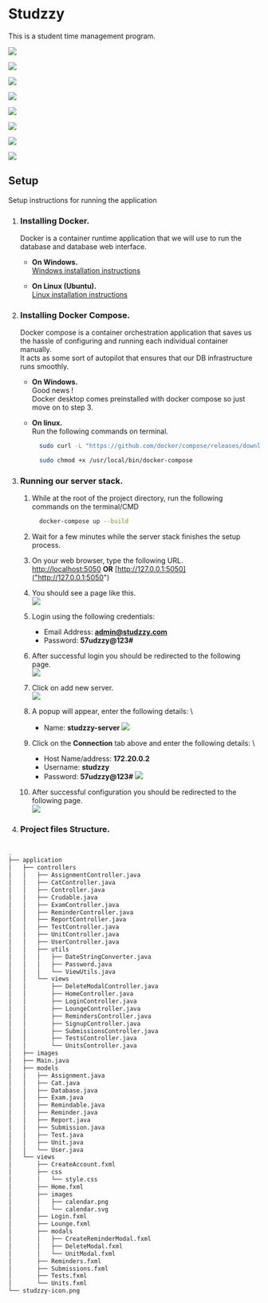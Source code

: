 # Studzzy

This is a student time management program.

![](images/login-page-final.png)

![](images/create-account-page-final.png)

![](images/home-page-final.png)

![](images/units-page-final.png)

![](images/reminders-page-final.png)

![](images/tests-page-final.png)

![](images/submissions-page-final.png)

![](images/lounge-page-3.png)

## Setup

Setup instructions for running the application

1. ### Installing Docker.

    Docker is a container runtime application that we will use to run the database and database web interface.
    * **On Windows.** \
        [Windows installation instructions](https://docs.docker.com/docker-for-windows/install/)

    * **On Linux (Ubuntu).** \
        [Linux installation instructions](https://docs.docker.com/engine/install/ubuntu/)
      
2. ### Installing Docker Compose.

    Docker compose is a container orchestration application that saves us the hassle of configuring and running each individual container manually. \
    It acts as some sort of autopilot that ensures that our DB infrastructure runs smoothly.
    * **On Windows.**\
        Good news !\
        Docker desktop comes preinstalled with docker compose so just move on to step 3.
      
    * **On linux.**\
        Run the following commands on terminal.
        ```bash
          sudo curl -L "https://github.com/docker/compose/releases/download/1.29.2/docker-compose-$(uname -s)-$(uname -m)" -o /usr/local/bin/docker-compose
        ```
        ```bash
          sudo chmod +x /usr/local/bin/docker-compose
        ```
3. ### Running our server stack.
    1. While at the root of the project directory, run the following commands
        on the terminal/CMD
        ```bash
          docker-compose up --build
        ```
    2. Wait for a few minutes while the server stack finishes the setup process.
    3. On your web browser, type the following URL. \
        [http://localhost:5050](http://localhost:5050) **OR** [http://127.0.0.1:5050]("http://127.0.0.1:5050")
      
    4. You should see a page like this. \
        ![](images/pg-admin-login-page.png)
      
    5. Login using the following credentials:
        * Email Address: **admin@studzzy.com**
        * Password: **57udzzy@123#**
    6. After successful login you should be redirected to the following page. \
        ![](images/pgadmin-welcome-page.png)
      
    7. Click on add new server. \
        ![](images/add-new-server.png)
       
    8. A popup will appear, enter the following details: \
       * Name: **studzzy-server**
        ![](images/create-server-popup.png)
       
    9. Click on the **Connection** tab above and enter the following details: \
       * Host Name/address: **172.20.0.2**
       * Username: **studzzy**
       * Password: **57udzzy@123#** 
        ![](images/connection-popup.png)
         
    10. After successful configuration you should be redirected to the following page. \
        ![](images/servers-home.png)

4. ### Project files Structure.

```bash

.
├── application
│   ├── controllers
│   │   ├── AssignmentController.java
│   │   ├── CatController.java
│   │   ├── Controller.java
│   │   ├── Crudable.java
│   │   ├── ExamController.java
│   │   ├── ReminderController.java
│   │   ├── ReportController.java
│   │   ├── TestController.java
│   │   ├── UnitController.java
│   │   ├── UserController.java
│   │   ├── utils
│   │   │   ├── DateStringConverter.java
│   │   │   ├── Password.java
│   │   │   └── ViewUtils.java
│   │   └── views
│   │       ├── DeleteModalController.java
│   │       ├── HomeController.java
│   │       ├── LoginController.java
│   │       ├── LoungeController.java
│   │       ├── RemindersController.java
│   │       ├── SignupController.java
│   │       ├── SubmissionsController.java
│   │       ├── TestsController.java
│   │       └── UnitsController.java
│   ├── images
│   ├── Main.java
│   ├── models
│   │   ├── Assignment.java
│   │   ├── Cat.java
│   │   ├── Database.java
│   │   ├── Exam.java
│   │   ├── Remindable.java
│   │   ├── Reminder.java
│   │   ├── Report.java
│   │   ├── Submission.java
│   │   ├── Test.java
│   │   ├── Unit.java
│   │   └── User.java
│   └── views
│       ├── CreateAccount.fxml
│       ├── css
│       │   └── style.css
│       ├── Home.fxml
│       ├── images
│       │   ├── calendar.png
│       │   └── calendar.svg
│       ├── Login.fxml
│       ├── Lounge.fxml
│       ├── modals
│       │   ├── CreateReminderModal.fxml
│       │   ├── DeleteModal.fxml
│       │   └── UnitModal.fxml
│       ├── Reminders.fxml
│       ├── Submissions.fxml
│       ├── Tests.fxml
│       └── Units.fxml
└── studzzy-icon.png


```


